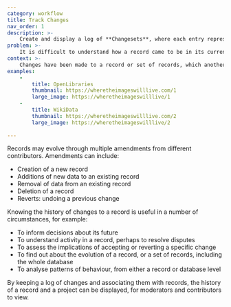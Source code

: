 ```yaml
---
category: workflow
title: Track Changes
nav_order: 1
description: >-
    Create and display a log of **Changesets**, where each entry represents an amendment to a record.
problem: >-
    It is difficult to understand how a record came to be in its current or previous state.
context: >-
    Changes have been made to a record or set of records, which another contributor or user would like to understand.
examples:
    -
        title: OpenLibraries
        thumbnail: https://wheretheimageswilllive.com/1
        large_image: https://wheretheimageswilllive/1
    -
        title: WikiData
        thumbnail: https://wheretheimageswilllive.com/2
        large_image: https://wheretheimageswilllive/2
    
---
```


Records may evolve through multiple amendments from different contributors.  Amendments can include:

* Creation of a new record
* Additions of new data to an existing record
* Removal of data from an existing record
* Deletion of a record
* Reverts: undoing a previous change

Knowing the history of changes to a record is useful in a number of circumstances, for example:

* To inform decisions about its future
* To understand activity in a record, perhaps to resolve disputes
* To assess the implications of accepting or reverting a specific change
* To find out about the evolution of a record, or a set of records, including the whole database
* To analyse patterns of behaviour, from either a record or database level

By keeping a log of changes and associating them with records, the history of a record and a project can be displayed, for moderators and contributors to view.
